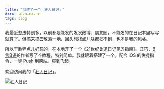 ```yaml
---
title: "创建了一个「狂人日记」"
date: 2020-04-16
tags: blog
---
```


我最近想法特别多，以前都是能发的发发微博、朋友圈，不能发的在日记本里写写就算了。但搞来搞去散落一地，回头想找点儿啥都找不到，也不是我的风格。

所以干脆弄点儿好玩的，在本地开了一个《21世纪鲁迅日记见习指南》。正巧，[B言B语](https://bb.daibor.cn/)的作者写了个教程，特别简单。我就跟着搭建了一个，配合 iOS 的快捷指令，一键 Push 到网站。爽到飞起。

欢迎访问我的「[狂人日记](https://bb.elizen.me)」。

![狂人日记](https://static.elizen.me/img/2020-04-16-1461587022124_.pic_hd.jpg)